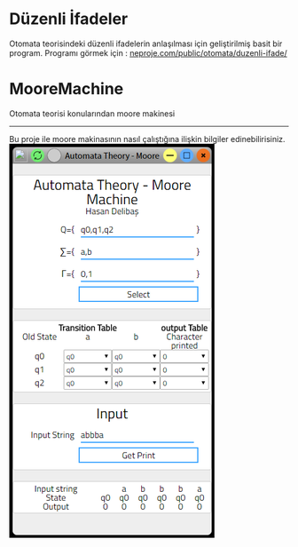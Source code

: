 # Düzenli İfadeler
Otomata teorisindeki düzenli ifadelerin anlaşılması için geliştirilmiş basit bir program.
Programı görmek için : <a href='neproje.com/public/otomata/duzenli-ifade/'> neproje.com/public/otomata/duzenli-ifade/ </a>

# MooreMachine
Otomata teorisi konularından moore makinesi<hr>
Bu proje ile moore makinasının nasıl çalıştığına ilişkin bilgiler edinebilirisiniz.
<img src='moore.png'>
